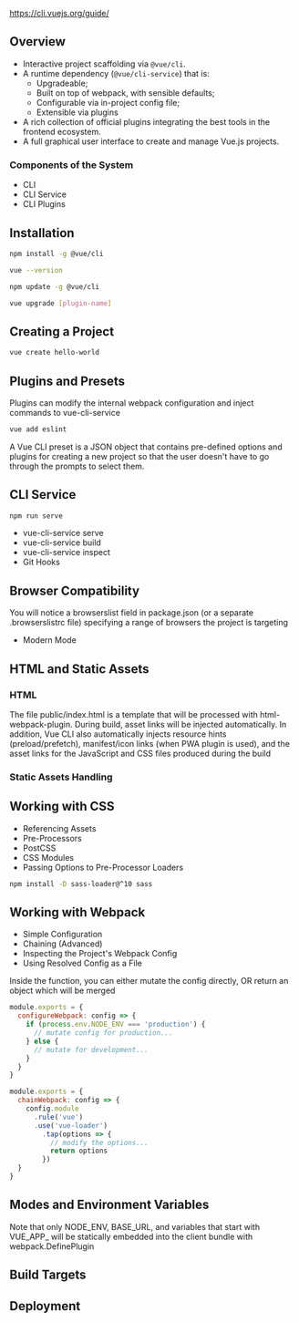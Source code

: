 
<https://cli.vuejs.org/guide/>

## Overview

- Interactive project scaffolding via `@vue/cli`.
- A runtime dependency (`@vue/cli-service`) that is:
  - Upgradeable;
  - Built on top of webpack, with sensible defaults;
  - Configurable via in-project config file;
  - Extensible via plugins
- A rich collection of official plugins integrating the best tools in the frontend ecosystem.
- A full graphical user interface to create and manage Vue.js projects.

### Components of the System

- CLI
- CLI Service
- CLI Plugins

## Installation

```bash
npm install -g @vue/cli

vue --version

npm update -g @vue/cli

vue upgrade [plugin-name]
```

## Creating a Project

```sh
vue create hello-world
```

## Plugins and Presets

Plugins can modify the internal webpack configuration and inject commands to vue-cli-service

```sh
vue add eslint
```

A Vue CLI preset is a JSON object that contains pre-defined options and plugins for creating a new project so that the user doesn't have to go through the prompts to select them.

## CLI Service

```sh
npm run serve
```

- vue-cli-service serve
- vue-cli-service build
- vue-cli-service inspect
- Git Hooks

## Browser Compatibility

You will notice a browserslist field in package.json (or a separate .browserslistrc file) specifying a range of browsers the project is targeting

- Modern Mode

## HTML and Static Assets

### HTML

The file public/index.html is a template that will be processed with html-webpack-plugin. During build, asset links will be injected automatically. In addition, Vue CLI also automatically injects resource hints (preload/prefetch), manifest/icon links (when PWA plugin is used), and the asset links for the JavaScript and CSS files produced during the build

### Static Assets Handling

## Working with CSS

- Referencing Assets
- Pre-Processors
- PostCSS
- CSS Modules
- Passing Options to Pre-Processor Loaders

```sh
npm install -D sass-loader@^10 sass
```

## Working with Webpack

- Simple Configuration
- Chaining (Advanced)
- Inspecting the Project's Webpack Config
- Using Resolved Config as a File

Inside the function, you can either mutate the config directly, OR return an object which will be merged

```js
module.exports = {
  configureWebpack: config => {
    if (process.env.NODE_ENV === 'production') {
      // mutate config for production...
    } else {
      // mutate for development...
    }
  }
}
```

```js
module.exports = {
  chainWebpack: config => {
    config.module
      .rule('vue')
      .use('vue-loader')
        .tap(options => {
          // modify the options...
          return options
        })
  }
}
```

## Modes and Environment Variables

Note that only NODE_ENV, BASE_URL, and variables that start with VUE_APP_ will be statically embedded into the client bundle with webpack.DefinePlugin

## Build Targets

## Deployment


